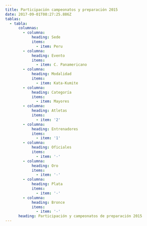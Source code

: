```yaml
---
title: Participación campeonatos y preparación 2015
date: 2017-09-01T08:27:25.886Z
tablas:
  - tabla:
      columnas:
        - columna:
            heading: Sede
            items:
              - item: Peru
        - columna:
            heading: Evento
            items:
              - item: C. Panamericano
        - columna:
            heading: Modalidad
            items:
              - item: Kata-Kumite
        - columna:
            heading: Categoría
            items:
              - item: Mayores
        - columna:
            heading: Atletas
            items:
              - item: '2'
        - columna:
            heading: Entrenadores
            items:
              - item: '1'
        - columna:
            heading: Oficiales
            items:
              - item: '-'
        - columna:
            heading: Oro
            items:
              - item: '-'
        - columna:
            heading: Plata
            items:
              - item: '-'
        - columna:
            heading: Bronce
            items:
              - item: '-'
      heading: Participación y campeonatos de preparación 2015
---
```



